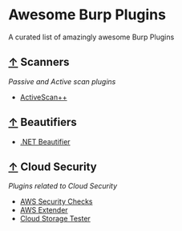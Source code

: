 # Awesome Burp Plugins
A curated list of amazingly awesome Burp Plugins

## [↑](#contents) Scanners

*Passive and Active scan plugins*

* [ActiveScan++](https://github.com/albinowax/ActiveScanPlusPlus)

## [↑](#contents) Beautifiers

* [.NET Beautifier](https://github.com/allfro/dotNetBeautifier) 


## [↑](#contents) Cloud Security

*Plugins related to Cloud Security*

* [AWS Security Checks](https://github.com/PortSwigger/aws-security-checks)
* [AWS Extender](https://github.com/VirtueSecurity/aws-extender.)
* [Cloud Storage Tester](https://github.com/PortSwigger/cloud-storage-tester)

